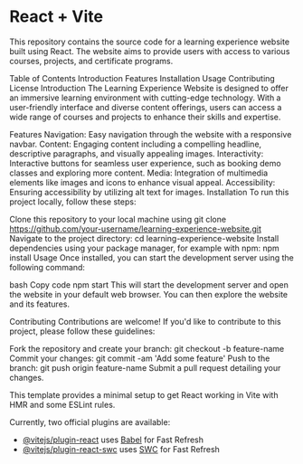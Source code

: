 # React + Vite


This repository contains the source code for a learning experience website built using React. The website aims to provide users with access to various courses, projects, and certificate programs.

Table of Contents
Introduction
Features
Installation
Usage
Contributing
License
Introduction
The Learning Experience Website is designed to offer an immersive learning environment with cutting-edge technology. With a user-friendly interface and diverse content offerings, users can access a wide range of courses and projects to enhance their skills and expertise.

Features
Navigation: Easy navigation through the website with a responsive navbar.
Content: Engaging content including a compelling headline, descriptive paragraphs, and visually appealing images.
Interactivity: Interactive buttons for seamless user experience, such as booking demo classes and exploring more content.
Media: Integration of multimedia elements like images and icons to enhance visual appeal.
Accessibility: Ensuring accessibility by utilizing alt text for images.
Installation
To run this project locally, follow these steps:

Clone this repository to your local machine using git clone https://github.com/your-username/learning-experience-website.git
Navigate to the project directory: cd learning-experience-website
Install dependencies using your package manager, for example with npm: npm install
Usage
Once installed, you can start the development server using the following command:

bash
Copy code
npm start
This will start the development server and open the website in your default web browser. You can then explore the website and its features.

Contributing
Contributions are welcome! If you'd like to contribute to this project, please follow these guidelines:

Fork the repository and create your branch: git checkout -b feature-name
Commit your changes: git commit -am 'Add some feature'
Push to the branch: git push origin feature-name
Submit a pull request detailing your changes.

This template provides a minimal setup to get React working in Vite with HMR and some ESLint rules.

Currently, two official plugins are available:

- [@vitejs/plugin-react](https://github.com/vitejs/vite-plugin-react/blob/main/packages/plugin-react/README.md) uses [Babel](https://babeljs.io/) for Fast Refresh
- [@vitejs/plugin-react-swc](https://github.com/vitejs/vite-plugin-react-swc) uses [SWC](https://swc.rs/) for Fast Refresh
